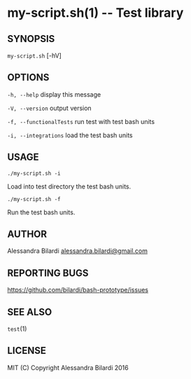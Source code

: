 my-script.sh(1) -- Test library
=================================

## SYNOPSIS

`my-script.sh` [-hV]

## OPTIONS

  `-h, --help`              display this message

  `-V, --version`           output version

  `-f, --functionalTests`   run test with test bash units

  `-i, --integrations`      load the test bash units

## USAGE

    ./my-script.sh -i

Load into test directory the test bash units.

    ./my-script.sh -f

Run the test bash units.

## AUTHOR

  Alessandra Bilardi <alessandra.bilardi@gmail.com>

## REPORTING BUGS

  https://github.com/bilardi/bash-prototype/issues

## SEE ALSO

  `test`(1)

## LICENSE

  MIT (C) Copyright Alessandra Bilardi 2016

